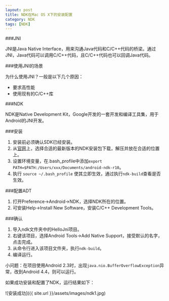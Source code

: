 ```yaml
---
layout: post
title: NDK在Mac OS X下的安装配置
category: NDK
tags: [NDK]
---
```


###JNI

JNI是Java Native Interface，用来沟通Java代码和C/C++代码的桥梁。通过JNI，Java代码可以调用C/C++代码，且C/C++代码也可以回调Java代码。

###使用JNI的场景

为什么使用JNI？一般是以下几个原因：

* 要求高性能
* 使用现有的C/C++库

###NDK

NDK是Native Development Kit，Google开发的一套开发和编译工具集，用于Android的JNI开发。

###安装

1. 安装前必须确认SDK已经安装。
2. 从[官网](https://developer.android.com/tools/sdk/ndk/index.html#Installing)上，选择合适的最新版本的NDK安装包下载，解压并放在合适的位置上。
3. 设置环境变量，在.bash_profile中添加`export PATH=$PATH:/Users/xxx/Documents/android-ndk-r10`。
4. 执行 `source ~/.bash_profile`	使其立即生效，通过执行`ndk-build`查看是否生效。

###配置ADT

1. 打开Preference->Android->NDK，选择NDK所在的位置。
2. 可安装Help->Install New Software，安装C/C++ Development Tools。

###确认

1. 导入ndk文件夹中的HelloJni项目。
2. 右键该项目，选择Android Tools->Add Native Support，接受默认的名字，点击完成。
3. 从命令行进入该项目文件夹，执行`ndk-build`。
4. 编译运行。

小问题：在项目使用Android 2.3时，出现`java.nio.BufferOverflowException`异常，改到Android 4.4，则可以运行。

如果成功安装和配置了NDK，运行结果如下：

![安装成功]({{ site.url }}/assets/images/ndk1.jpg)






